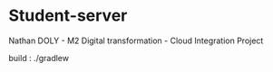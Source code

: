 # Student-server
Nathan DOLY - M2 Digital transformation - Cloud Integration Project

build : ./gradlew